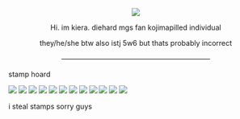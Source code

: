 <p align="center">
  <img src="https://xyz.crd.co/assets/images/gallery22/18aa03a9.gif?v=4ca63763" />
</p>
<p align="center"> Hi. im kiera. diehard mgs fan kojimapilled individual
</p>
<p align="center"> they/he/she btw also istj 5w6 but thats probably incorrect

</p>
<p align="center"> —————————————————————

stamp hoard

![](https://mikejima.crd.co/assets/images/gallery05/4985c013.gif?v=05e9d6fa) ![](https://mikejima.crd.co/assets/images/gallery05/e9096439.gif?v=05e9d6fa) ![](https://mikejima.crd.co/assets/images/gallery05/579d128f.gif?v=05e9d6fa) ![](https://camo.githubusercontent.com/0dca64e4a0435b9714bf3a3f0bb07ded4359210b802edf403e4d5ad2585ac4bb/68747470733a2f2f36342e6d656469612e74756d626c722e636f6d2f38393030663938613238313562393130613538323466353038653265373333392f646465363063316539646666666565622d32652f73313030783230302f313763363037333566653337613563653035303634663234616530616233616264383030643434362e67696676) ![](https://camo.githubusercontent.com/7aaa149be6c301fe55f2f6c4fd26b1a9bfca4da88063111049fcd2366682a886/68747470733a2f2f36342e6d656469612e74756d626c722e636f6d2f39306562656462366563623033343039343066306538613139663338363937312f313139393132363562663637363961392d30652f73313030783230302f363232646131343563333435653462393866636636666234323531643830616438613162363636662e67696676) ![](https://mikejima.crd.co/assets/images/gallery05/e4905c0e.gif?v=05e9d6fa) ![](https://mikejima.crd.co/assets/images/gallery08/a8ed0d37.png?v=05e9d6fa) ![](https://mikejima.crd.co/assets/images/gallery14/31badda2.jpg?v=05e9d6fa) ![](https://mikejima.crd.co/assets/images/gallery14/ab389974.jpg?v=05e9d6fa) ![](https://mikejima.crd.co/assets/images/gallery05/04e87fb0.png?v=05e9d6fa) ![](https://autism.crd.co/assets/images/gallery05/60427d7e.gif?v=69d6a439) ![](https://autism.crd.co/assets/images/gallery05/e55fef71.gif?v=69d6a439)

i steal stamps sorry guys
